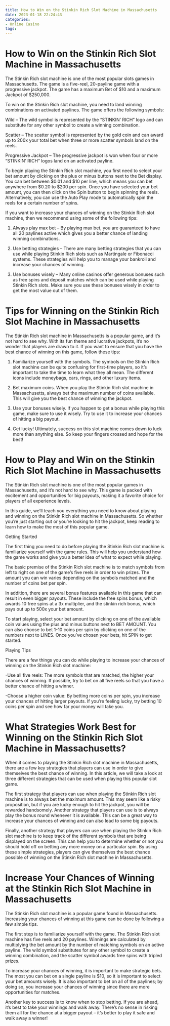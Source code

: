 ```yaml
---
title: How to Win on the Stinkin Rich Slot Machine in Massachusetts
date: 2023-01-18 22:24:43
categories:
- Online Casino
tags:
---
```



#  How to Win on the Stinkin Rich Slot Machine in Massachusetts

The Stinkin Rich slot machine is one of the most popular slots games in Massachusetts. The game is a five-reel, 20-payline game with a progressive jackpot. The game has a maximum Bet of $10 and a maximum Jackpot of $250,000.

To win on the Stinkin Rich slot machine, you need to land winning combinations on activated paylines. The game offers the following symbols:

Wild – The wild symbol is represented by the “STINKIN’ RICH” logo and can substitute for any other symbol to create a winning combination.

Scatter – The scatter symbol is represented by the gold coin and can award up to 200x your total bet when three or more scatter symbols land on the reels.

Progressive Jackpot – The progressive jackpot is won when four or more “STINKIN’ RICH” logos land on an activated payline.

To begin playing the Stinkin Rich slot machine, you first need to select your bet amount by clicking on the plus or minus buttons next to the Bet display. You can bet between $0.01 and $10 per line, which means you can bet anywhere from $0.20 to $200 per spin. Once you have selected your bet amount, you can then click on the Spin button to begin spinning the reels. Alternatively, you can use the Auto Play mode to automatically spin the reels for a certain number of spins.

If you want to increase your chances of winning on the Stinkin Rich slot machine, then we recommend using some of the following tips:

1) Always play max bet – By playing max bet, you are guaranteed to have all 20 paylines active which gives you a better chance of landing winning combinations.

2) Use betting strategies – There are many betting strategies that you can use while playing Stinkin Rich slots such as Martingale or Fibonacci systems. These strategies will help you to manage your bankroll and increase your chances of winning.

3) Use bonuses wisely – Many online casinos offer generous bonuses such as free spins and deposit matches which can be used while playing Stinkin Rich slots. Make sure you use these bonuses wisely in order to get the most value out of them.

#  Tips for Winning on the Stinkin Rich Slot Machine in Massachusetts

The Stinkin Rich slot machine in Massachusetts is a popular game, and it’s not hard to see why. With its fun theme and lucrative jackpots, it’s no wonder that players are drawn to it. If you want to ensure that you have the best chance of winning on this game, follow these tips:

1. Familiarize yourself with the symbols. The symbols on the Stinkin Rich slot machine can be quite confusing for first-time players, so it’s important to take the time to learn what they all mean. The different icons include moneybags, cars, rings, and other luxury items.

2. Bet maximum coins. When you play the Stinkin Rich slot machine in Massachusetts, always bet the maximum number of coins available. This will give you the best chance of winning the jackpot.

3. Use your bonuses wisely. If you happen to get a bonus while playing this game, make sure to use it wisely. Try to use it to increase your chances of hitting a big payout.

4. Get lucky! Ultimately, success on this slot machine comes down to luck more than anything else. So keep your fingers crossed and hope for the best!

#  How to Play and Win on the Stinkin Rich Slot Machine in Massachusetts

The Stinkin Rich slot machine is one of the most popular games in Massachusetts, and it’s not hard to see why. This game is packed with excitement and opportunities for big payouts, making it a favorite choice for players of all experience levels.

In this guide, we’ll teach you everything you need to know about playing and winning on the Stinkin Rich slot machine in Massachusetts. So whether you’re just starting out or you’re looking to hit the jackpot, keep reading to learn how to make the most of this popular game.

Getting Started

The first thing you need to do before playing the Stinkin Rich slot machine is familiarize yourself with the game rules. This will help you understand how the game works and give you a better idea of what to expect while playing.

The basic premise of the Stinkin Rich slot machine is to match symbols from left to right on one of the game’s five reels in order to win prizes. The amount you can win varies depending on the symbols matched and the number of coins bet per spin.

In addition, there are several bonus features available in this game that can result in even bigger payouts. These include the free spins bonus, which awards 10 free spins at a 3x multiplier, and the stinkin rich bonus, which pays out up to 500x your bet amount.

To start playing, select your bet amount by clicking on one of the available coin values using the plus and minus buttons next to BET AMOUNT. You can also choose to bet 1-10 coins per spin by clicking on one of the numbers next to LINES. Once you’ve chosen your bets, hit SPIN to get started.

Playing Tips

There are a few things you can do while playing to increase your chances of winning on the Stinkin Rich slot machine:

-Use all five reels: The more symbols that are matched, the higher your chances of winning. If possible, try to bet on all five reels so that you have a better chance of hitting a winner.

-Choose a higher coin value: By betting more coins per spin, you increase your chances of hitting larger payouts. If you’re feeling lucky, try betting 10 coins per spin and see how far your money will take you.

#  What Strategies Work Best for Winning on the Stinkin Rich Slot Machine in Massachusetts?

When it comes to playing the Stinkin Rich slot machine in Massachusetts, there are a few key strategies that players can use in order to give themselves the best chance of winning. In this article, we will take a look at three different strategies that can be used when playing this popular slot game.

The first strategy that players can use when playing the Stinkin Rich slot machine is to always bet the maximum amount. This may seem like a risky proposition, but if you are lucky enough to hit the jackpot, you will be rewarded handsomely. Another strategy that players can use is to always play the bonus round whenever it is available. This can be a great way to increase your chances of winning and can also lead to some big payouts.

Finally, another strategy that players can use when playing the Stinkin Rich slot machine is to keep track of the different symbols that are being displayed on the screen. This can help you to determine whether or not you should hold off on betting any more money on a particular spin. By using these simple strategies, players can give themselves the best chance possible of winning on the Stinkin Rich slot machine in Massachusetts.

#  Increase Your Chances of Winning at the Stinkin Rich Slot Machine in Massachusetts

The Stinkin Rich slot machine is a popular game found in Massachusetts. Increasing your chances of winning at this game can be done by following a few simple tips.

The first step is to familiarize yourself with the game. The Stinkin Rich slot machine has five reels and 20 paylines. Winnings are calculated by multiplying the bet amount by the number of matching symbols on an active payline. The wild symbol substitutes for any other symbol to create a winning combination, and the scatter symbol awards free spins with tripled prizes.

To increase your chances of winning, it is important to make strategic bets. The most you can bet on a single payline is $10, so it is important to select your bet amounts wisely. It is also important to bet on all of the paylines; by doing so, you increase your chances of winning since there are more opportunities for matches.

Another key to success is to know when to stop betting. If you are ahead, it’s best to take your winnings and walk away. There’s no sense in risking them all for the chance at a bigger payout – it’s better to play it safe and walk away a winner!